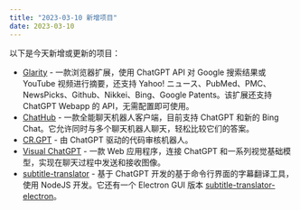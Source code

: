 ```yaml
---
title: "2023-03-10 新增项目"
date: 2023-03-10
---
```

以下是今天新增或更新的项目：

- [Glarity](https://glarity.app/) - 一款浏览器扩展，使用 ChatGPT API 对 Google 搜索结果或 YouTube 视频进行摘要，还支持 Yahoo! ニュース、PubMed、PMC、NewsPicks、Github、Nikkei、Bing、Google Patents。该扩展还支持 ChatGPT Webapp 的 API，无需配置即可使用。
- [ChatHub](https://chrome.google.com/webstore/detail/chathub-all-in-one-chatbo/iaakpnchhognanibcahlpcplchdfmgma) - 一款全能聊天机器人客户端，目前支持 ChatGPT 和新的 Bing Chat。它允许同时与多个聊天机器人聊天，轻松比较它们的答案。
- [CR.GPT](https://github.com/apps/cr-gpt) - 由 ChatGPT 驱动的代码审核机器人。
- [Visual ChatGPT](https://github.com/microsoft/visual-chatgpt) - 一款 Web 应用程序，连接 ChatGPT 和一系列视觉基础模型，实现在聊天过程中发送和接收图像。
- [subtitle-translator](https://github.com/gnehs/subtitle-translator) - 基于 ChatGPT 开发的基于命令行界面的字幕翻译工具，使用 NodeJS 开发。它还有一个 Electron GUI 版本 [subtitle-translator-electron](https://github.com/gnehs/subtitle-translator-electron)。
